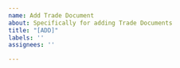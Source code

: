 ```yaml
---
name: Add Trade Document
about: Specifically for adding Trade Documents
title: "[ADD]"
labels: ''
assignees: ''

---
```



